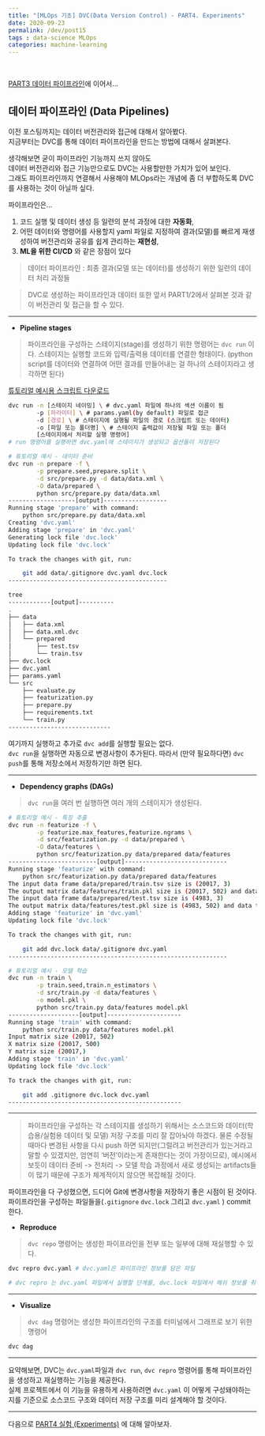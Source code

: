 ```yaml
---
title: "[MLOps 기초] DVC(Data Version Control) - PART4. Experiments"
date: 2020-09-23
permalink: /dev/post15
tags : data-science MLOps
categories: machine-learning
---
```



<br>

[PART3 데이터 파이프라인](https://heainlee.github.io/dev/post14)에 이어서… 

## 데이터 파이프라인 (Data Pipelines)

이전 포스팅까지는 데이터 버전관리와 접근에 대해서 알아봤다. <br>
지금부터는 DVC를 통해 데이터 파이프라인을 만드는 방법에 대해서 살펴본다.<br>

생각해보면 굳이 파이프라인 기능까지 쓰지 않아도 <br>
데이터 버전관리와 접근 기능만으로도  DVC는 사용할만한 가치가 있어 보인다.<br>
그래도 파이프라인까지 연결해서 사용해야 MLOps라는 개념에 좀 더 부합하도록 DVC를 사용하는 것이 아닐까 싶다.<br>

파이프라인은...
1. 코드 실행 및 데이터 생성 등 일련의 분석 과정에 대한 **자동화**, 
2. 어떤 데이터와 명령어를 사용할지 yaml 파일로 지정하여 결과(모델)를 빠르게 재생성하여 버전관리와 공유를 쉽게 관리하는 **재현성**, 
3. **ML을 위한 CI/CD** 와 같은 장점이 있다
 
> 데이터 파이프라인 : 최종 결과(모델 또는 데이터)를 생성하기 위한 일련의 데이터 처리 과정들

> DVC로 생성하는 파이프라인과 데이터 또한 앞서 PART1/2에서 살펴본 것과 같이 버전관리 및 접근을 할 수 있다.

---

- **Pipeline stages**

> 파이프라인을 구성하는 스테이지(stage)를 생성하기 위한 명령어는 `dvc run` 이다.
> 스테이지는 실행할 코드와 입력/출력용 데이터를 연결한 형태이다. (python script를 데이터와 연결하여 어떤 결과를 만들어내는 걸 하나의 스테이지라고 생각하면 된다) 

[튜토리얼 예시용 스크립트 다운로드](https://dvc.org/doc/start/data-pipelines#pipeline-stages)

```bash
dvc run -n [스테이지 네이밍] \ # dvc.yaml 파일에 하나의 섹션 이름이 됨
        -p [파라미터] \ # params.yaml(by default) 파일로 접근
        -d [경로] \ # 스테이지에 실행될 파일의 경로 (스크립트 또는 데이터) 
        -o [파일 또는 폴더명] \ # 스테이지 출력값이 저장될 파일 또는 폴더
        [스테이지에서 처리할 실행 명령어]
# run 명령어를 실행하면 dvc.yaml에 스테이지가 생성되고 옵션들이 저장된다

# 튜토리얼 예시 - 데이터 준비
dvc run -n prepare -f \
        -p prepare.seed,prepare.split \
        -d src/prepare.py -d data/data.xml \
        -O data/prepared \
        python src/prepare.py data/data.xml
-------------------[output]------------------
Running stage 'prepare' with command:                                 
	python src/prepare.py data/data.xml
Creating 'dvc.yaml'                                                                                                                                                                                     
Adding stage 'prepare' in 'dvc.yaml'
Generating lock file 'dvc.lock'
Updating lock file 'dvc.lock'

To track the changes with git, run:

	git add data/.gitignore dvc.yaml dvc.lock
---------------------------------------------

tree
------------[output]----------
.
├── data
│   ├── data.xml
│   ├── data.xml.dvc
│   └── prepared
│       ├── test.tsv
│       └── train.tsv
├── dvc.lock
├── dvc.yaml
├── params.yaml
└── src
    ├── evaluate.py
    ├── featurization.py
    ├── prepare.py
    ├── requirements.txt
    └── train.py
-----------------------------
```

여기까지 실행하고 추가로 `dvc add`를 실행할 필요는 없다. <br>
`dvc run`을 실행하면 자동으로 변경사항이 추가된다. 따라서 (만약 필요하다면)  `dvc push`를 통해 저장소에서 저장하기만 하면 된다. 

---

- **Dependency graphs (DAGs)**

> `dvc run`을 여러 번 실행하면 여러 개의 스테이지가 생성된다. 

```bash
# 튜토리얼 예시 - 특징 추출
dvc run -n featurize -f \
        -p featurize.max_features,featurize.ngrams \
        -d src/featurization.py -d data/prepared \
        -O data/features \
        python src/featurization.py data/prepared data/features
-------------------------[output]-----------------------------
Running stage 'featurize' with command:                               
	python src/featurization.py data/prepared data/features
The input data frame data/prepared/train.tsv size is (20017, 3)
The output matrix data/features/train.pkl size is (20017, 502) and data type is float64
The input data frame data/prepared/test.tsv size is (4983, 3)
The output matrix data/features/test.pkl size is (4983, 502) and data type is float64
Adding stage 'featurize' in 'dvc.yaml'                                                                                                                                                                  
Updating lock file 'dvc.lock'

To track the changes with git, run:

	git add dvc.lock data/.gitignore dvc.yaml
--------------------------------------------------------------

# 튜토리얼 예시 - 모델 학습
dvc run -n train \
        -p train.seed,train.n_estimators \
        -d src/train.py -d data/features \
        -o model.pkl \
        python src/train.py data/features model.pkl
--------------------[output]---------------------
Running stage 'train' with command:                                   
	python src/train.py data/features model.pkl
Input matrix size (20017, 502)
X matrix size (20017, 500)
Y matrix size (20017,)
Adding stage 'train' in 'dvc.yaml'                                    
Updating lock file 'dvc.lock'

To track the changes with git, run:

	git add .gitignore dvc.lock dvc.yaml
-------------------------------------------------
```
---

> 파이프라인을 구성하는 각 스테이지를 생성하기 위해서는 소스코드와 데이터(학습용/실험용 데이터 및 모델) 저장 구조를 미리 잘 잡아놔야 하겠다. 물론 수정될 때마다 변경된 사항을 다시 push 하면 되지만(그럴려고 버전관리가 있는거라고 말할 수 있겠지만, 엄연히 ‘버전’이라는게 존재한다는 것이 가정이므로), 예시에서 보듯이 데이터 준비 -> 전처리 -> 모델 학습 과정에서 새로 생성되는 artifacts들이 많기 때문에 구조가 체계적이지 않으면 복잡해질 것이다. 

파이프라인을 다 구성했으면, 드디어 Git에 변경사항을 저장하기 좋은 시점이 된 것이다. <br>
파이프라인을 구성하는 파일들을(`.gitignore` `dvc.lock` 그리고 `dvc.yaml` ) commit 한다.

- **Reproduce**

> `dvc repo`  명령어는 생성한 파이프라인을 전부 또는 일부에 대해 재실행할 수 있다.

```bash
dvc repro dvc.yaml # dvc.yaml은 파이프라인 정보를 담은 파일

# dvc repro 는 dvc.yaml 파일에서 실행할 단계를, dvc.lock 파일에서 해쉬 정보를 취하여 파이프라인을 재실행한다.

```
---

- **Visualize**

>  `dvc dag`  명령어는 생성한 파이프라인의 구조를 터미널에서 그래프로 보기 위한 명령어
```bash
dvc dag
```
---

요약해보면, DVC는 `dvc.yaml`파일과 `dvc run`, `dvc repro` 명령어를 통해 파이프라인을 생성하고 재실행하는 기능을 제공한다. <br>
실제 프로젝트에서 이 기능을 유용하게 사용하려면  `dvc.yaml` 이 어떻게 구성돼야하는지를 기준으로 소스코드 구조와 데이터 저장 구조를 미리 설계해야 할 것이다.

---


다음으로 [PART4 실험 (Experiments)](https://heainlee.github.io/dev/post15) 에 대해 알아보자. <br>


